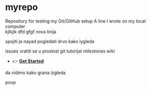# myrepo
Repository for testing my Git/GitHub setup
A line I wrote on my local computer  
kjlkjlk
dfd
gfgf
nova linija


spojiti je nayad pogledati drvo kako iygleda

issues
vratiti se u proslost
git tutorijal
milestones
wiki
- 👉 [**Get Started**](https://wowchemy.com/templates/)

da vidimo kako grana izgleda

poop
